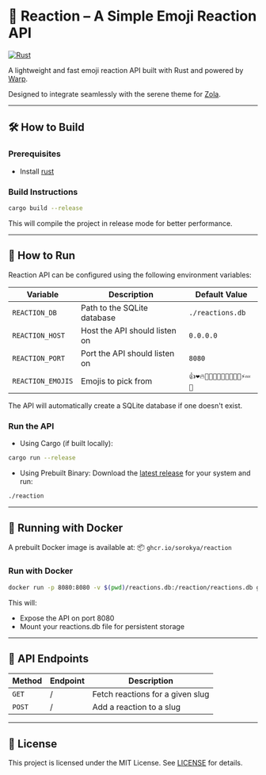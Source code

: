 # 🚀 Reaction – A Simple Emoji Reaction API

[![Rust](https://github.com/sorokya/reaction/actions/workflows/rust.yml/badge.svg?branch=master)](https://github.com/sorokya/reaction/actions/workflows/rust.yml)

A lightweight and fast emoji reaction API built with Rust and powered by [Warp](https://crates.io/crates/warp).

Designed to integrate seamlessly with the serene theme for [Zola](https://www.getzola.org/).

---


## 🛠️ How to Build

### Prerequisites

- Install [rust](https://rustup.rs)

### Build Instructions

```sh
cargo build --release
```

This will compile the project in release mode for better performance.

---

## 🚀 How to Run

Reaction API can be configured using the following environment variables:

| **Variable**      | **Description**               | **Default Value**               |
|-------------------|-------------------------------|---------------------------------|
| `REACTION_DB`     | Path to the SQLite database   | `./reactions.db`                |
| `REACTION_HOST`   | Host the API should listen on | `0.0.0.0`                       |
| `REACTION_PORT`   | Port the API should listen on | `8080`                          |
| `REACTION_EMOJIS` | Emojis to pick from           | `👍❤️🔥👏🤩😂😢🤔😡🤯🧠🎉⚡💤🤝` |

The API will automatically create a SQLite database if one doesn't exist.

### Run the API

- Using Cargo (if built locally):
```sh
cargo run --release
```

- Using Prebuilt Binary:
Download the [latest release](https://github.com/sorokya/reaction/releases/latest) for your system and run:
```sh
./reaction
```

---

## 🐳 Running with Docker

A prebuilt Docker image is available at:
📦 `ghcr.io/sorokya/reaction`

### Run with Docker

```sh
docker run -p 8080:8080 -v $(pwd)/reactions.db:/reaction/reactions.db ghcr.io/sorokya/reaction:master
```

This will:
- Expose the API on port 8080
- Mount your reactions.db file for persistent storage

---

## 📜 API Endpoints

| **Method** | **Endpoint** | **Description**                  |
|------------|--------------|----------------------------------|
| `GET`      | /            | Fetch reactions for a given slug |
| `POST`     | /            | Add a reaction to a slug         |

---

## 📄 License

This project is licensed under the MIT License. See [LICENSE](https://github.com/sorokya/reaction/blob/master/LICENSE.txt) for details.
